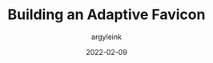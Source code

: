 ---
author: argyleink
date: 2022-02-09
publisher: chromiumdev
tags:
  - images
  - favicons
target_url: https://web.dev/building-an-adaptive-favicon/
title: Building an Adaptive Favicon
---